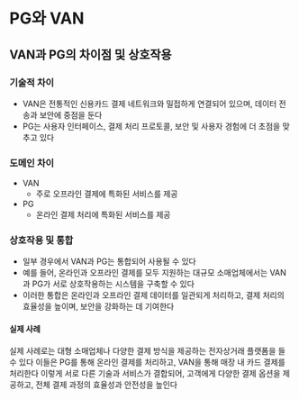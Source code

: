 # PG와 VAN

## VAN과 PG의 차이점 및 상호작용

### 기술적 차이

- VAN은 전통적인 신용카드 결제 네트워크와 밀접하게 연결되어 있으며, 데이터 전송과 보안에 중점을 둔다
- PG는 사용자 인터페이스, 결제 처리 프로토콜, 보안 및 사용자 경험에 더 초점을 맞추고 있다

### 도메인 차이

- VAN
    - 주로 오프라인 결제에 특화된 서비스를 제공
- PG
    - 온라인 결제 처리에 특화된 서비스를 제공

### 상호작용 및 통합

- 일부 경우에서 VAN과 PG는 통합되어 사용될 수 있다
- 예를 들어, 온라인과 오프라인 결제를 모두 지원하는 대규모 소매업체에서는 VAN과 PG가 서로 상호작용하는 시스템을 구축할 수 있다
- 이러한 통합은 온라인과 오프라인 결제 데이터를 일관되게 처리하고, 결제 처리의 효율성을 높이며, 보안을 강화하는 데 기여한다

#### 실제 사례

실제 사례로는 대형 소매업체나 다양한 결제 방식을 제공하는 전자상거래 플랫폼을 들 수 있다
이들은 PG를 통해 온라인 결제를 처리하고, VAN을 통해 매장 내 카드 결제를 처리한다
이렇게 서로 다른 기술과 서비스가 결합되어, 고객에게 다양한 결제 옵션을 제공하고, 전체 결제 과정의 효율성과 안전성을 높인다

